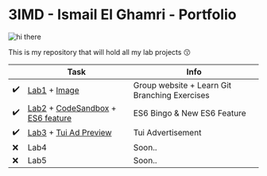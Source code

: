 # 3IMD - Ismail El Ghamri - Portfolio

![hi there](https://media.giphy.com/media/AhhGtrpj5ZxGZER5yC/giphy.gif)

This is my repository that will hold all my lab projects 😗

‎ | Task | Info
------ | ------ | ------ 
✔️| [Lab1](https://github.com/AlejandroDeWolf/DEV5-LAB1) + [Image](https://github.com/Ismail-Elg/DEV5-portfolio/blob/main/lab1%20-%20group%20work%20%2B%20exercise/learn%20git%20branching.png)| Group website + Learn Git Branching Exercises
✔️| [Lab2](https://github.com/Ismail-Elg/DEV5-portfolio/tree/main/lab2%20-%20human%20bingo) + [CodeSandbox](https://codesandbox.io/s/lab-2-es6-bxzhdb) + [ES6 feature](https://codepen.io/ismailelg1/pen/Jjvpyae)| ES6 Bingo & New ES6 Feature
✔️| [Lab3](https://github.com/Ismail-Elg/DEV5-portfolio/tree/main/lab3%20-%20weather%20api) + [Tui Ad Preview](https://tui-ad.netlify.app/) | Tui Advertisement
❌| Lab4 | Soon..
❌| Lab5 | Soon..
